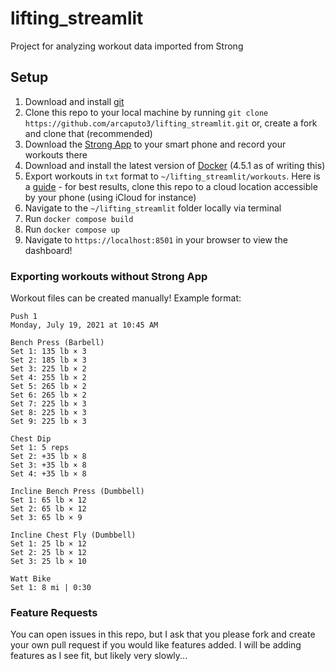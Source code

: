 # lifting_streamlit
Project for analyzing workout data imported from Strong 

## Setup
1. Download and install [git](https://git-scm.com/)
2. Clone this repo to your local machine by running `git clone https://github.com/arcaputo3/lifting_streamlit.git` or, create a fork and clone that (recommended)
3. Download the [Strong App](https://www.strong.app/) to your smart phone and record your workouts there
4. Download and install the latest version of [Docker](https://www.docker.com/) (4.5.1 as of writing this)
5. Export workouts in `txt` format to `~/lifting_streamlit/workouts`. Here is a [guide](https://help.strongapp.io/article/109-share-workout-or-routine) - for best results, clone this repo to a cloud location accessible by your phone (using iCloud for instance)
6. Navigate to the `~/lifting_streamlit` folder locally via terminal 
7. Run `docker compose build`
8. Run `docker compose up`
9. Navigate to `https://localhost:8501` in your browser to view the dashboard!

### Exporting workouts without Strong App
Workout files can be created manually! Example format:
```angular2html
Push 1
Monday, July 19, 2021 at 10:45 AM

Bench Press (Barbell)
Set 1: 135 lb × 3
Set 2: 185 lb × 3
Set 3: 225 lb × 2
Set 4: 255 lb × 2
Set 5: 265 lb × 2
Set 6: 265 lb × 2
Set 7: 225 lb × 3
Set 8: 225 lb × 3
Set 9: 225 lb × 3

Chest Dip
Set 1: 5 reps
Set 2: +35 lb × 8
Set 3: +35 lb × 8
Set 4: +35 lb × 8

Incline Bench Press (Dumbbell)
Set 1: 65 lb × 12
Set 2: 65 lb × 12
Set 3: 65 lb × 9

Incline Chest Fly (Dumbbell)
Set 1: 25 lb × 12
Set 2: 25 lb × 12
Set 3: 25 lb × 10

Watt Bike
Set 1: 8 mi | 0:30
```

### Feature Requests
You can open issues in this repo, but I ask that you please fork and create your own pull request if you would like features added. I will be adding features as I see fit, but likely very slowly...
